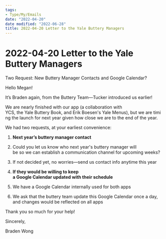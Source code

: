 ```yaml
---
tags:
- Type/My/Emails
date: "2022-04-20"
date modified: "2022-06-28"
title: 2022-04-20 Letter to the Yale Buttery Managers
---
```


# 2022-04-20 Letter to the Yale Buttery Managers
Two Request: New Buttery Manager Contacts and Google Calendar?

Hello Megan!

It’s Braden again, from the Buttery Team—Tucker introduced us earlier! 

We are nearly finished with our app (a collaboration with YCS, the Yale Buttery Book, and Erik Boesen's Yale Menus), but we are timing the launch for next year given how close we are to the end of the year.

We had two requests, at your earliest convenience:

1. **Next year’s buttery manager contact**

1. Could you let us know who next year's buttery manager will be so we can establish a communication channel for upcoming weeks?
2. If not decided yet, no worries—send us contact info anytime this year

3. **If they would be willing to keep a Google Calendar updated with their schedule**

1. We have a Google Calendar internally used for both apps

2. We ask that the buttery team update this Google Calendar once a day, and changes would be reflected on all apps

Thank you so much for your help!

Sincerely,

Braden Wong
